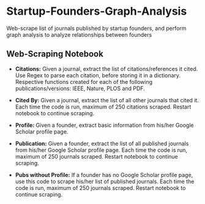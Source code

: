 # Startup-Founders-Graph-Analysis
Web-scrape list of journals published by startup founders, and perform graph analysis to analyze relationships between founders

## Web-Scraping Notebook

*   **Citations:** Given a journal, extract the list of citations/references it cited. Use Regex to parse each citation, before storing it in a dictionary. Respective functions created for each of the following publications/versions: IEEE, Nature, PLOS and PDF.

*   **Cited By:** Given a journal, extract the list of all other journals that cited it. Each time the code is run, maximum of 250 citations scraped. Restart notebook to continue scraping.

*   **Profile:** Given a founder, extract basic information from his/her Google Scholar profile page.

*   **Publication:** Given a founder, extract the list of all published journals from his/her Google Scholar profile page. Each time the code is run, maximum of 250 journals scraped. Restart notebook to continue scraping.

*   **Pubs without Profile:** If a founder has no Google Scholar profile page, use this code to scrape his/her list of published journals. Each time the code is run, maximum of 250 journals scraped. Restart notebook to continue scraping.
